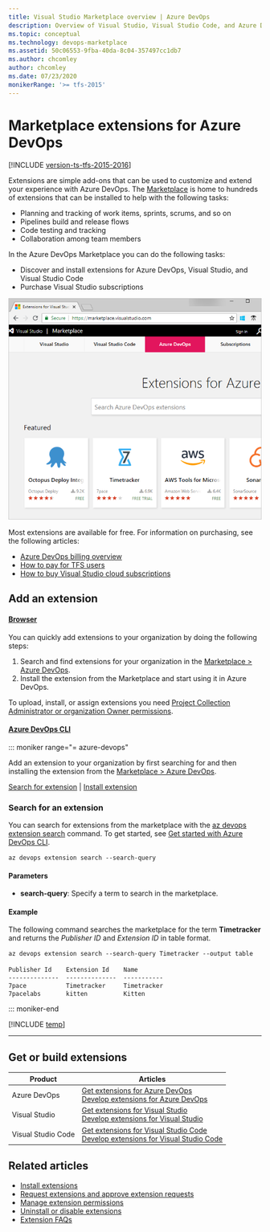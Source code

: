 ```yaml
---
title: Visual Studio Marketplace overview | Azure DevOps
description: Overview of Visual Studio, Visual Studio Code, and Azure DevOps extensions offered through the Visual Studio Marketplace
ms.topic: conceptual
ms.technology: devops-marketplace
ms.assetid: 50c06553-9fba-40da-8c04-357497cc1db7
ms.author: chcomley
author: chcomley
ms.date: 07/23/2020
monikerRange: '>= tfs-2015'
---
```


# Marketplace extensions for Azure DevOps

[!INCLUDE [version-ts-tfs-2015-2016](../includes/version-ts-tfs-2015-2016.md)]

Extensions are simple add-ons that can be used to customize and extend your experience with Azure DevOps. The [Marketplace](https://marketplace.visualstudio.com/azuredevops) is home to hundreds of extensions that can be installed to help with the following tasks:

- Planning and tracking of work items, sprints, scrums, and so on
- Pipelines build and release flows
- Code testing and tracking
- Collaboration among team members

In the Azure DevOps Marketplace you can do the following tasks:

- Discover and install extensions for Azure DevOps, Visual Studio, and Visual Studio Code
- Purchase Visual Studio subscriptions

![Extensions Marketplace](../organizations/billing/media/shared/extensions-marketplace.png)

Most extensions are available for free.
For information on purchasing, see the following articles:

- [Azure DevOps billing overview](../organizations/billing/overview.md)
- [How to pay for TFS users](../organizations/billing/buy-access-tfs-test-hub.md)
- [How to buy Visual Studio cloud subscriptions](/visualstudio/subscriptions/vscloud-overview)

## Add an extension

#### [Browser](#tab/browser)

You can quickly add extensions to your organization by doing the following steps:

1. Search and find extensions for your organization in the [Marketplace > Azure DevOps](https://marketplace.visualstudio.com/azuredevops).
2. Install the extension from the Marketplace and start using it in Azure DevOps.

To upload, install, or assign extensions you need [Project Collection Administrator or organization Owner permissions](./faq-extensions.md#find-owner).

#### [Azure DevOps CLI](#tab/azure-devops-cli/)

::: moniker range="= azure-devops"

Add an extension to your organization by first searching for and then installing the extension from the [Marketplace > Azure DevOps](https://marketplace.visualstudio.com/azuredevops).

[Search for extension](#search-extension) | [Install extension](install-extension.md#install-extension) 

<a id="search-extension" />

### Search for an extension

You can search for extensions from the marketplace with the [az devops extension search](/cli/azure/ext/azure-devops/devops/extension#ext-azure-devops-az-devops-extension-search) command. To get started, see [Get started with Azure DevOps CLI](../cli/index.md).

```CLI
az devops extension search --search-query
```

#### Parameters

- **search-query**: Specify a term to search in the marketplace.

#### Example

The following command searches the marketplace for the term **Timetracker** and returns the *Publisher ID* and *Extension ID* in table format.  

```CLI 
az devops extension search --search-query Timetracker --output table

Publisher Id    Extension Id    Name
--------------  --------------  -----------
7pace           Timetracker     Timetracker
7pacelabs       kitten          Kitten
```

::: moniker-end

[!INCLUDE [temp](../includes/note-cli-not-supported.md)]

* * *

## Get or build extensions

| Product | Articles |
|-----------------------------|--------------------------------------------------------------------------------------------------|
| Azure DevOps | [Get extensions for Azure DevOps](install-extension.md) <br/> [Develop extensions for Azure DevOps](https://aka.ms/vsoextensions) |
| Visual Studio | [Get extensions for Visual Studio](https://marketplace.visualstudio.com/vs) <br/> [Develop extensions for Visual Studio](https://aka.ms/extendvs) |
| Visual Studio Code | [Get extensions for Visual Studio Code](https://marketplace.visualstudio.com/vscode) <br/> [Develop extensions for Visual Studio Code](https://go.microsoft.com/fwlink/?LinkID=703825) |

## Related articles

- [Install extensions](install-extension.md)
- [Request extensions and approve extension requests](request-extensions.md)
- [Manage extension permissions](how-to/grant-permissions.md)
- [Uninstall or disable extensions](uninstall-disable-extensions.md)
- [Extension FAQs](faq-extensions.md)
